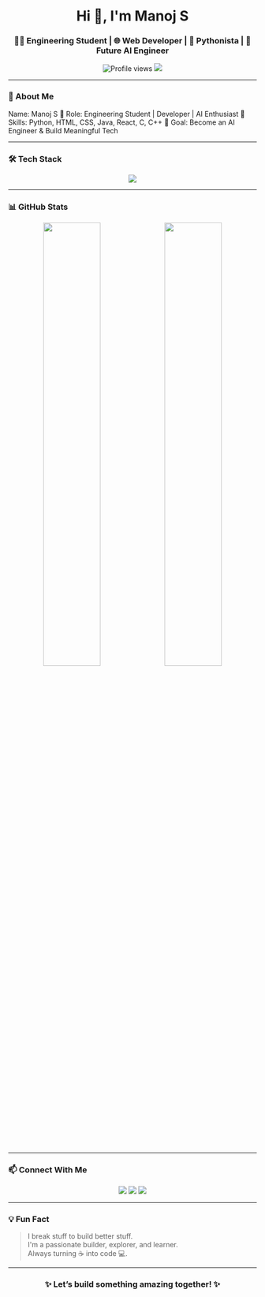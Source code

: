 
<h1 align="center">Hi 👋, I'm Manoj S</h1>
<h3 align="center">👨‍💻 Engineering Student | 🌐 Web Developer | 🐍 Pythonista | 🤖 Future AI Engineer</h3>

<p align="center">
  <img src="https://komarev.com/ghpvc/?username=manoj-sys-core&label=Profile%20views&color=0e75b6&style=flat" alt="Profile views" />
  <img src="https://img.shields.io/github/followers/manoj-sys-core?label=Followers&style=social" />
</p>

---

### 🧠 About Me
Name: Manoj S 🔧 Role: Engineering Student | Developer | AI Enthusiast 🧰 Skills: Python, HTML, CSS, Java, React, C, C++ 🎯 Goal: Become an AI Engineer & Build Meaningful Tech

---

### 🛠️ Tech Stack

<p align="center">
  <img src="https://skillicons.dev/icons?i=python,java,c,cpp,html,css,js,react,git,github,vscode" />
</p>

---

### 📊 GitHub Stats

<p align="center">
  <img src="https://github-readme-stats.vercel.app/api?username=manoj-sys-core&show_icons=true&theme=tokyonight&rank_icon=github" width="48%" />
  <img src="https://github-readme-stats.vercel.app/api/top-langs/?username=manoj-sys-core&layout=compact&theme=tokyonight" width="48%" />
</p>

---
### 📫 Connect With Me

<p align="center">
  <a href="mailto:mnaojcs6317@gmail.com"><img src="https://img.shields.io/badge/Email-D14836?style=for-the-badge&logo=gmail&logoColor=white" /></a>
  <a href="https://www.linkedin.com/in/manoj-s-corex7"><img src="https://img.shields.io/badge/LinkedIn-0A66C2?style=for-the-badge&logo=linkedin&logoColor=white" /></a>
  <a href="https://www.instagram.com/white._.hatx7"><img src="https://img.shields.io/badge/Instagram-E1306C?style=for-the-badge&logo=instagram&logoColor=white" /></a>
</p>

---

### 💡 Fun Fact

> I break stuff to build better stuff.  
> I'm a passionate builder, explorer, and learner.  
> Always turning ☕ into code 💻.

---

<h3 align="center">✨ Let’s build something amazing together! ✨</h3>

